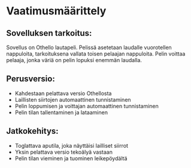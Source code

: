 # Vaatimusmäärittely

## Sovelluksen tarkoitus:

Sovellus on Othello lautapeli. 
Pelissä asetetaan laudalle vuorotellen nappuloita, tarkoituksena vallata toisen pelaajan nappuloita.
Pelin voittaa pelaaja, jonka väriä on pelin lopuksi enemmän laudalla.

## Perusversio:

- Kahdestaan pelattava versio Othellosta
- Laillisten siirtojen automaattinen tunnistaminen
- Pelin loppumisen ja voittajan automaattinen tunnistaminen
- Pelin tilan tallentaminen ja lataaminen

## Jatkokehitys:

- Toglattava aputila, joka näyttäisi lailliset siirrot
- Yksin pelattava versio tekoälyä vastaan
- Pelin tilan vieminen ja tuominen leikepöydältä
